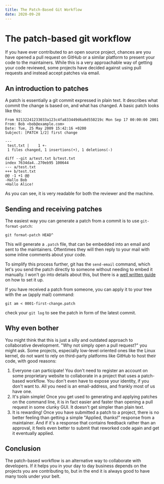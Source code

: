 ```yaml
---
title: The Patch-Based Git Workflow
date: 2020-09-28
---
```


# The patch-based git workflow

If you have ever contributed to an open source project, chances are you have opened a pull request on GitHub or a similar platform to present your code to the maintainers. While this is a very approachable way of getting your code reviewed, some projects have decided against using pull requests and instead accept patches via email.

## An introduction to patches

A patch is essentially a git commit expressed in plain text. It describes what commit the change is based on, and what has changed. A basic patch looks like this:

```
From 92132241233033a123c4fa833449d6a0d550219c Mon Sep 17 00:00:00 2001
From: Bob <bob@example.com>
Date: Tue, 25 May 2009 15:42:16 +0200
Subject: [PATCH 1/2] first change

---
 test.txt |    1 +-
 1 files changed, 1 insertions(+), 1 deletions(-)

diff --git a/test.txt b/test.txt
index 7634da4..270eb95 100644
--- a/test.txt
+++ b/test.txt
@@ -1 +1 @@
-Hallo Bob
+Hallo Alice!
```

As you can see, it is very readable for both the reviewer and the machine.

## Sending and receiving patches

The easiest way you can generate a patch from a commit is to use `git-format-patch`:

```
git format-patch HEAD^
```

This will generate a `.patch` file, that can be embedded into an email and sent to the maintainers. Oftentimes they will then reply to your mail with some inline comments about your code.

To simplify this process further, git has the `send-email` command, which let's you send the patch directly to someone without needing to embed it manually. I won't go into details about this, but there is a [well written guide](https://git-send-email.io/) on how to set it up.

If you have received a patch from someone, you can apply it to your tree with the `am` (apply mail) command:

```
git am < 0001-first-change.patch
```

check your `git log` to see the patch in form of the latest commit.

## Why even bother

You might think that this is just a silly and outdated approach to collaborative development. "Why not simply open a pull request?" you might ask. Some projects, especially low-level oriented ones like the Linux kernel, do not want to rely on third-party platforms like GitHub to host their code, with good reasons:

1. Everyone can participate! You don't need to register an account on some proprietary website to collaborate in a project that uses a patch-based workflow. You don't even have to expose your identity, if you don't want to. All you need is an email-address, and frankly most of us have one.
2. It's plain simple! Once you get used to generating and applying patches on the command line, it is in fact easier and faster than opening a pull request in some clunky GUI. It doesn't get simpler than plain text.
3. It is rewarding! Once you have submitted a patch to a project, there is no better feeling than getting a simple "Applied, thanks!" response from a maintainer. And if it's a response that contains feedback rather than an approval, it feels even better to submit that reworked code again and get it eventually applied.

## Conclusion

The patch-based workflow is an alternative way to collaborate with developers. If it helps you in your day to day business depends on the projects you are contributing to, but in the end it is always good to have many tools under your belt.
